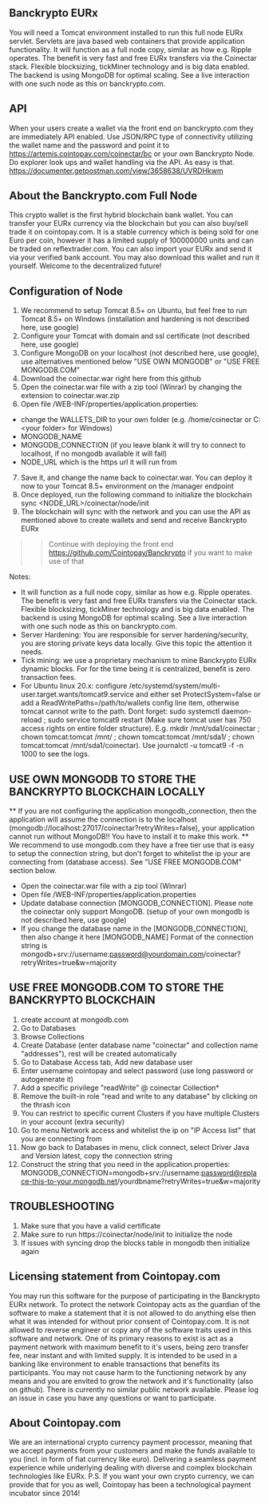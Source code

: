 ## Banckrypto EURx
You will need a Tomcat environment installed to run this full node EURx servlet. Servlets are java based web containers that provide application functionality.
It will function as a full node copy, similar as how e.g. Ripple operates. The benefit is very fast and free EURx transfers via the Coinectar stack. Flexible blocksizing, tickMiner technology and is big data enabled. The backend is using MongoDB for optimal scaling. See a live interaction with one such node as this on banckrypto.com.

## API
When your users create a wallet via the front end on banckrypto.com they are immediately API enabled.
Use JSON/RPC type of connectivity utilizing the wallet name and the password and point it to https://artemis.cointopay.com/coinectar/bc or your own Banckrypto Node.
Do explorer look ups and wallet handling via the API. As easy is that.
https://documenter.getpostman.com/view/3658638/UVRDHkwm


## About the Banckrypto.com Full Node

This crypto wallet is the first hybrid blockchain bank wallet. You can transfer your EURx currency via the blockchain but you can also buy/sell trade it on cointopay.com. It is a stable currency which is being sold for one Euro per coin, however it has a limited supply of 100000000 units and can be traded on reflextrader.com. You can also import your EURx and send it via your verified bank account. You may also download this wallet and run it yourself. Welcome to the decentralized future!


## Configuration of Node
1) We recommend to setup Tomcat 8.5+ on Ubuntu, but feel free to run Tomcat 8.5+ on Windows (installation and hardening is not described here, use google)
2) Configure your Tomcat with domain and ssl certificate (not described here, use google)
3) Configure MongoDB on your localhost (not described here, use google), use alternatives mentioned below "USE OWN MONGODB" or "USE FREE MONGODB.COM"
4) Download the coinectar.war right here from this github
5) Open the coinectar.war file with a zip tool (Winrar) by changing the extension to coinectar.war.zip
6) Open file /WEB-INF/properties/application.properties:
  - change the WALLETS_DIR to your own folder (e.g. /home/coinectar or C:\<your folder> for Windows)
  - MONGODB_NAME
  - MONGODB_CONNECTION (if you leave blank it will try to connect to localhost, if no mongodb available it will fail)
  - NODE_URL which is the https url it will run from
7) Save it, and change the name back to coinectar.war. You can deploy it now to your Tomcat 8.5+ environment on the /manager endpoint
8) Once deployed, run the following command to initialize the blockchain sync <NODE_URL>/coinectar/node/init
9) The blockchain will sync with the network and you can use the API as mentioned above to create wallets and send and receive Banckrypto EURx
>> Continue with deploying the front end https://github.com/Cointopay/Banckrypto if you want to make use of that

Notes:
- It will function as a full node copy, similar as how e.g. Ripple operates. The benefit is very fast and free EURx transfers via the Coinectar stack. Flexible blocksizing, tickMiner technology and is big data enabled. The backend is using MongoDB for optimal scaling. See a live interaction with one such node as this on banckrypto.com.
- Server Hardening: You are responsible for server hardening/security, you are storing private keys data locally. Give this topic the attention it needs.
- Tick mining: we use a proprietary mechanism to mine Banckrypto EURx dynamic blocks. For for the time being it is centralized, benefit is zero transaction fees.
- For Ubuntu linux 20.x: configure /etc/systemd/system/multi-user.target.wants/tomcat9.service and either set ProtectSystem=false or add a ReadWritePaths=/path/to/wallets config line item, otherwise tomcat cannot write to the path. Dont forget: sudo systemctl daemon-reload ; sudo service tomcat9 restart (Make sure tomcat user has 750 access rights on entire folder structure). E.g. mkdir /mnt/sda1/coinectar ; chown tomcat:tomcat /mnt/ ; chown tomcat:tomcat /mnt/sda1/ ; chown tomcat:tomcat /mnt/sda1/coinectar). Use journalctl -u tomcat9 -f -n 1000 to see the logs.

## USE OWN MONGODB TO STORE THE BANCKRYPTO BLOCKCHAIN LOCALLY
** If you are not configuring the application mongodb_connection, then the application will assume the connection is to the localhost (mongodb://localhost:27017/coinectar?retryWrites=false), your application cannot run without MongoDB!! You have to install it to make this work.
** We recommend to use mongodb.com they have a free tier use that is easy to setup the connection string, but don't forget to whitelist the ip your are connecting from (database access). See "USE FREE MONGODB.COM" section below.

- Open the coinectar.war file with a zip tool (Winrar)
- Open file /WEB-INF/properties/application.properties
- Update database connection [MONGODB_CONNECTION]. Please note the coinectar only support MongoDB. (setup of your own mongodb is not described here, use google)
- If you change the database name in the [MONGODB_CONNECTION], then also change it here [MONGODB_NAME]
Format of the connection string is mongodb+srv://username:password@yourdomain.com/coinectar?retryWrites=true&w=majority

## USE FREE MONGODB.COM TO STORE THE BANCKRYPTO BLOCKCHAIN
1) create account at mongodb.com
2) Go to Databases
3) Browse Collections
4) Create Database (enter database name "coinectar" and collection name "addresses"), rest will be created automatically
5) Go to Database Access tab, Add new database user
6) Enter username cointopay and select password (use long password or autogenerate it)
7) Add a specific privilege "readWrite" @ coinectar Collection*
8) Remove the built-in role "read and write to any database" by clicking on the thrash icon
9) You can restrict to specific current Clusters if you have multiple Clusters in your account (extra security)
10) Go to menu Network access and whitelist the ip on "IP Access list" that you are connecting from
11) Now go back to Databases in menu, click connect, select Driver Java and Version latest, copy the connection string
12) Construct the string that you need in the application.properties:
MONGODB_CONNECTION=mongodb+srv://username:password@replace-this-to-your.mongodb.net/yourdbname?retryWrites=true&w=majority

## TROUBLESHOOTING 
1) Make sure that you have a valid certificate
2) Make sure to run https:/<server>/coinectar/node/init to initialize the node
3) If issues with syncing drop the blocks table in mongodb then initialize again

## Licensing statement from Cointopay.com
You may run this software for the purpose of participating in the Banckrypto EURx network. To protect the network Cointopay acts as the guardian of the software to make a statement that it is not allowed to do anything else then what it was intended for without prior consent of Cointopay.com. It is not allowed to reverse engineer or copy any of the software traits used in this software and network. One of its primary reasons to exist is act as a payment network with maximum benefit to it's users, being zero transfer fee, near instant and with limited supply. It is intended to be used in a banking like environment to enable transactions that benefits its participants. You may not cause harm to the functioning network by any means and you are envited to grow the network and it's functionality (also on github). There is currently no similar public network available. Please log an issue in case you have any questions or want to participate.

## About Cointopay.com
We are an international crypto currency payment processor, meaning that we accept payments from your customers and make the funds available to you (incl. in form of fiat currency like euro). Delivering a seamless payment experience while underlying dealing with diverse and complex blockchain technologies like EURx. P.S. If you want your own crypto currency, we can provide that for you as well, Cointopay has been a technological payment incubator since 2014!
